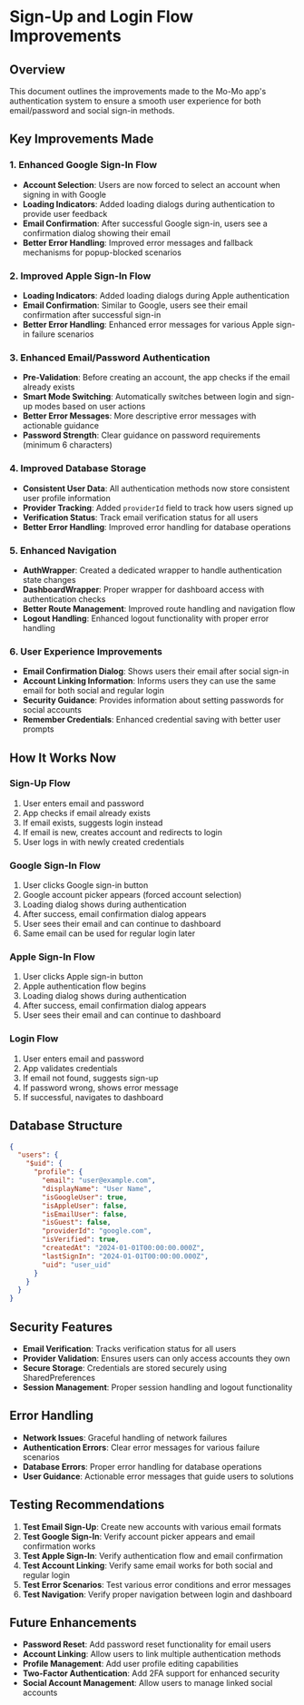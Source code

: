 # Sign-Up and Login Flow Improvements

## Overview
This document outlines the improvements made to the Mo-Mo app's authentication system to ensure a smooth user experience for both email/password and social sign-in methods.

## Key Improvements Made

### 1. Enhanced Google Sign-In Flow
- **Account Selection**: Users are now forced to select an account when signing in with Google
- **Loading Indicators**: Added loading dialogs during authentication to provide user feedback
- **Email Confirmation**: After successful Google sign-in, users see a confirmation dialog showing their email
- **Better Error Handling**: Improved error messages and fallback mechanisms for popup-blocked scenarios

### 2. Improved Apple Sign-In Flow
- **Loading Indicators**: Added loading dialogs during Apple authentication
- **Email Confirmation**: Similar to Google, users see their email confirmation after successful sign-in
- **Better Error Handling**: Enhanced error messages for various Apple sign-in failure scenarios

### 3. Enhanced Email/Password Authentication
- **Pre-Validation**: Before creating an account, the app checks if the email already exists
- **Smart Mode Switching**: Automatically switches between login and sign-up modes based on user actions
- **Better Error Messages**: More descriptive error messages with actionable guidance
- **Password Strength**: Clear guidance on password requirements (minimum 6 characters)

### 4. Improved Database Storage
- **Consistent User Data**: All authentication methods now store consistent user profile information
- **Provider Tracking**: Added `providerId` field to track how users signed up
- **Verification Status**: Track email verification status for all users
- **Better Error Handling**: Improved error handling for database operations

### 5. Enhanced Navigation
- **AuthWrapper**: Created a dedicated wrapper to handle authentication state changes
- **DashboardWrapper**: Proper wrapper for dashboard access with authentication checks
- **Better Route Management**: Improved route handling and navigation flow
- **Logout Handling**: Enhanced logout functionality with proper error handling

### 6. User Experience Improvements
- **Email Confirmation Dialog**: Shows users their email after social sign-in
- **Account Linking Information**: Informs users they can use the same email for both social and regular login
- **Security Guidance**: Provides information about setting passwords for social accounts
- **Remember Credentials**: Enhanced credential saving with better user prompts

## How It Works Now

### Sign-Up Flow
1. User enters email and password
2. App checks if email already exists
3. If email exists, suggests login instead
4. If email is new, creates account and redirects to login
5. User logs in with newly created credentials

### Google Sign-In Flow
1. User clicks Google sign-in button
2. Google account picker appears (forced account selection)
3. Loading dialog shows during authentication
4. After success, email confirmation dialog appears
5. User sees their email and can continue to dashboard
6. Same email can be used for regular login later

### Apple Sign-In Flow
1. User clicks Apple sign-in button
2. Apple authentication flow begins
3. Loading dialog shows during authentication
4. After success, email confirmation dialog appears
5. User sees their email and can continue to dashboard

### Login Flow
1. User enters email and password
2. App validates credentials
3. If email not found, suggests sign-up
4. If password wrong, shows error message
5. If successful, navigates to dashboard

## Database Structure

```json
{
  "users": {
    "$uid": {
      "profile": {
        "email": "user@example.com",
        "displayName": "User Name",
        "isGoogleUser": true,
        "isAppleUser": false,
        "isEmailUser": false,
        "isGuest": false,
        "providerId": "google.com",
        "isVerified": true,
        "createdAt": "2024-01-01T00:00:00.000Z",
        "lastSignIn": "2024-01-01T00:00:00.000Z",
        "uid": "user_uid"
      }
    }
  }
}
```

## Security Features

- **Email Verification**: Tracks verification status for all users
- **Provider Validation**: Ensures users can only access accounts they own
- **Secure Storage**: Credentials are stored securely using SharedPreferences
- **Session Management**: Proper session handling and logout functionality

## Error Handling

- **Network Issues**: Graceful handling of network failures
- **Authentication Errors**: Clear error messages for various failure scenarios
- **Database Errors**: Proper error handling for database operations
- **User Guidance**: Actionable error messages that guide users to solutions

## Testing Recommendations

1. **Test Email Sign-Up**: Create new accounts with various email formats
2. **Test Google Sign-In**: Verify account picker appears and email confirmation works
3. **Test Apple Sign-In**: Verify authentication flow and email confirmation
4. **Test Account Linking**: Verify same email works for both social and regular login
5. **Test Error Scenarios**: Test various error conditions and error messages
6. **Test Navigation**: Verify proper navigation between login and dashboard

## Future Enhancements

- **Password Reset**: Add password reset functionality for email users
- **Account Linking**: Allow users to link multiple authentication methods
- **Profile Management**: Add user profile editing capabilities
- **Two-Factor Authentication**: Add 2FA support for enhanced security
- **Social Account Management**: Allow users to manage linked social accounts
